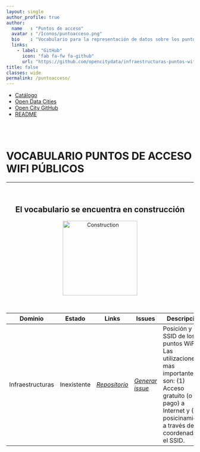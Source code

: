 ```yaml
---
layout: single
author_profile: true 
author:
  name   : "Puntos de acceso"
  avatar : "/Iconos/puntoacceso.png"
  bio    : "Vocabulario para la representación de datos sobre los puntos de acceso WIFI públicos."
  links:
    - label: "GitHub"
      icon: "fab fa-fw fa-github"
      url: "https://github.com/opencitydata/infraestructuras-puntos-wifi"
title: false
classes: wide
permalink: /puntoacceso/
---
```

<head>
 <link href="/FEMPTFG/stylesheet.css" rel="stylesheet"/>
  
  <nav class="style-4">
<ul class="menu-4">
	<li class="current"><a href="https://fempcatalogo.github.io/FEMPTFG/" data-hover="Catálogo">Catálogo</a></li>
	<li class="left"><a href="http://vocab.linkeddata.es/datosabiertos/" data-hover="Open Data Cities">Open Data Cities</a></li>
	<li class="left"><a href="https://github.com/opencitydata/" data-hover="Open City GitHub">Open City GitHub</a></li>
	<li class="left"><a href="https://github.com/opencitydata/infraestructuras-puntos-wifi/blob/master/README.md" data-hover="README">README</a></li>
</ul>
	</nav>
	<br><br>
  
</head>

<div id="bodyid">

<h1> VOCABULARIO PUNTOS DE ACCESO WIFI PÚBLICOS </h1>
</div>
  
---

&nbsp;
 
<h2 float="right" align="center"> El vocabulario se encuentra en construcción </h2>

<p float="right" align="center">   
<img src="/FEMPTFG/Iconos/constrA.png" alt="Construction" width="200"/>
</p>

&nbsp; &nbsp;

  
  
| Dominio |  Estado  |   Links   |   Issues   |   Descripción   | 
| -------- | -------- | --------- | ---------- | --------------- |
| Infraestructuras | Inexistente | *[Repositorio](https://github.com/opencitydata/infraestructuras-puntos-wifi)*  |  *[Generar issue](https://github.com/opencitydata/infraestructuras-puntos-wifi/issues)*   | Posición y SSID de los puntos WiFi. Las utilizaciones mas importantes son: (1) Acceso gratuito (o de pago) a Internet y (2) posicinamiento a través de las coordenadas y el SSID.  |  
 
 
  

 
&nbsp;





